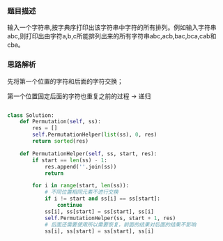 ### 题目描述

输入一个字符串,按字典序打印出该字符串中字符的所有排列。例如输入字符串abc,则打印出由字符a,b,c所能排列出来的所有字符串abc,acb,bac,bca,cab和cba。

### 思路解析

先将第一个位置的字符和后面的字符交换；

第一个位置固定后面的字符也重复之前的过程 -> 递归

```python

class Solution:
    def Permutation(self, ss):
        res = []
        self.PermutationHelper(list(ss), 0, res)
        return sorted(res)

    def PermutationHelper(self, ss, start, res):
        if start == len(ss) - 1:
            res.append(''.join(ss))
            return

        for i in range(start, len(ss)):
            # 不同位置相同元素不进行交换
            if i != start and ss[i] == ss[start]:
                continue
            ss[i], ss[start] = ss[start], ss[i]
            self.PermutationHelper(ss, start + 1, res)
            # 后面还需要使用所以需要恢复，前面的结果对后面的结果不影响
            ss[i], ss[start] = ss[start], ss[i]


```
